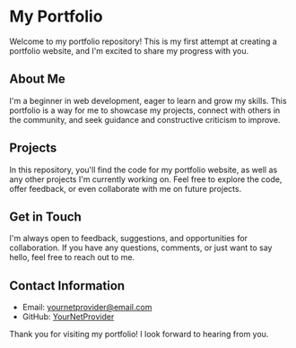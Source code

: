 # My Portfolio

Welcome to my portfolio repository! This is my first attempt at creating a portfolio website, and I'm excited to share my progress with you.

## About Me

I'm a beginner in web development, eager to learn and grow my skills. This portfolio is a way for me to showcase my projects, connect with others in the community, and seek guidance and constructive criticism to improve.

## Projects

In this repository, you'll find the code for my portfolio website, as well as any other projects I'm currently working on. Feel free to explore the code, offer feedback, or even collaborate with me on future projects.

## Get in Touch

I'm always open to feedback, suggestions, and opportunities for collaboration. If you have any questions, comments, or just want to say hello, feel free to reach out to me.

## Contact Information

- Email: [yournetprovider@email.com](mailto:yournetprovider@email.com)
- GitHub: [YourNetProvider](https://github.com/YourNetProvider)

Thank you for visiting my portfolio! I look forward to hearing from you.
